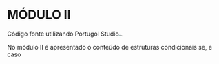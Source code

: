 # MÓDULO II



Código fonte utilizando Portugol Studio<img src="https://i.servimg.com/u/f37/19/57/66/06/lite312.png" alt="img" style="zoom:20%;" />

No módulo II é apresentado o conteúdo de estruturas condicionais se, e caso
